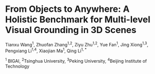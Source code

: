 # From Objects to Anywhere: A Holistic Benchmark for Multi-level Visual Grounding in 3D Scenes
Tianxu Wang<sup>1</sup>, Zhuofan Zhang<sup>1,2</sup>, Ziyu Zhu<sup>1,2</sup>, Yue Fan<sup>1</sup>, Jing Xiong<sup>1,3</sup>, Pengxiang Li<sup>1,4</sup>, Xiaojian Ma<sup>1</sup>, Qing Li<sup>1, *</sup>


<sup>1</sup> BIGAI, <sup>2</sup>Tsinghua University, <sup>3</sup>Peking University, <sup>4</sup>Beijing Institute of Technology